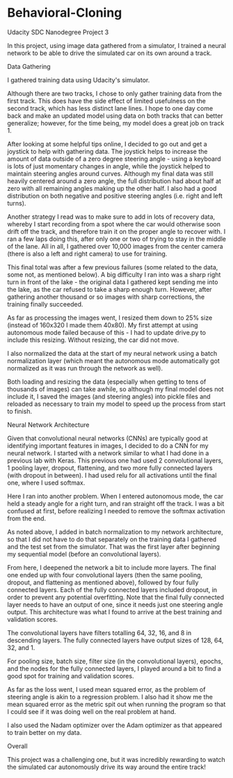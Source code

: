 # Behavioral-Cloning
Udacity SDC Nanodegree Project 3

In this project, using image data gathered from a simulator, I trained a neural network to be able to drive the simulated car on its own around a track.

Data Gathering

I gathered training data using Udacity's simulator.

Although there are two tracks, I chose to only gather training data from the first track. This does have the side effect of limited usefulness on the second track, which has less distinct lane lines. I hope to one day come back and make an updated model using data on both tracks that can better generalize; however, for the time being, my model does a great job on track 1.

After looking at some helpful tips online, I decided to go out and get a joystick to help with gathering data. The joystick helps to increase the amount of data outside of a zero degree steering angle - using a keyboard is lots of just momentary changes in angle, while the joystick helped to maintain steering angles around curves. Although my final data was still heavily centered around a zero angle, the full distribution had about half at zero with all remaining angles making up the other half. I also had a good distribution on both negative and positive steering angles (i.e. right and left turns).

Another strategy I read was to make sure to add in lots of recovery data, whereby I start recording from a spot where the car would otherwise soon drift off the track, and therefore train it on the proper angle to recover with. I ran a few laps doing this, after only one or two of trying to stay in the middle of the lane. All in all, I gathered over 10,000 images from the center camera (there is also a left and right camera) to use for training.

This final total was after a few previous failures (some related to the data, some not, as mentioned below). A big difficulty I ran into was a sharp right turn in front of the lake - the original data I gathered kept sending me into the lake, as the car refused to take a sharp enough turn. However, after gathering another thousand or so images with sharp corrections, the training finally succeeded.

As far as processing the images went, I resized them down to 25% size (instead of 160x320 I made them 40x80). My first attempt at using autonomous mode failed because of this - I had to update drive.py to include this resizing. Without resizing, the car did not move.

I also normalized the data at the start of my neural network using a batch normalization layer (which meant the autonomous mode automatically got normalized as it was run through the network as well).

Both loading and resizing the data (especially when getting to tens of thousands of images) can take awhile, so although my final model does not include it, I saved the images (and steering angles) into pickle files and reloaded as necessary to train my model to speed up the process from start to finish.

Neural Network Architecture

Given that convolutional neural networks (CNNs) are typically good at identifying important features in images, I decided to do a CNN for my neural network. I started with a network similar to what I had done in a previous lab with Keras. This previous one had used 2 convolutional layers, 1 pooling layer, dropout, flattening, and two more fully connected layers (with dropout in between). I had used relu for all activations until the final one, where I used softmax.

Here I ran into another problem. When I entered autonomous mode, the car held a steady angle for a right turn, and ran straight off the track. I was a bit confused at first, before realizing I needed to remove the softmax activation from the end.

As noted above, I added in batch normalization to my network architecture, so that I did not have to do that separately on the training data I gathered and the test set from the simulator. That was the first layer after beginning my sequential model (before an convolutional layers).

From here, I deepened the network a bit to include more layers. The final one ended up with four convolutional layers (then the same pooling, dropout, and flattening as mentioned above), followed by four fully connected layers. Each of the fully connected layers included dropout, in order to prevent any potential overfitting. Note that the final fully connected layer needs to have an output of one, since it needs just one steering angle output. This architecture was what I found to arrive at the best training and validation scores.

The convolutional layers have filters totalling 64, 32, 16, and 8 in descending layers. The fully connected layers have output sizes of 128, 64, 32, and 1.

For pooling size, batch size, filter size (in the convolutional layers), epochs, and the nodes for the fully connected layers, I played around a bit to find a good spot for training and validation scores.

As far as the loss went, I used mean squared error, as the problem of steering angle is akin to a regression problem. I also had it show me the mean squared error as the metric spit out when running the program so that I could see if it was doing well on the real problem at hand.

I also used the Nadam optimizer over the Adam optimizer as that appeared to train better on my data.

Overall

This project was a challenging one, but it was incredibly rewarding to watch the simulated car autonomously drive its way around the entire track!
